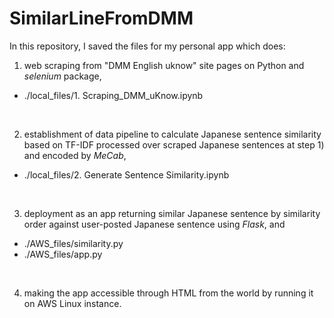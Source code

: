 # SimilarLineFromDMM

>
In this repository, I saved the files for my personal app which does: 
  1) web scraping from "DMM English uknow" site pages on Python and *selenium* package, 
   - ./local_files/1. Scraping_DMM_uKnow.ipynb 
</br>

  2) establishment of data pipeline to calculate Japanese sentence similarity based on TF-IDF processed over scraped Japanese sentences at step 1) and encoded by *MeCab*, 
   - ./local_files/2. Generate Sentence Similarity.ipynb
</br>

  3) deployment as an app returning similar Japanese sentence by similarity order against user-posted Japanese sentence using *Flask*, and 
   - ./AWS_files/similarity.py
   - ./AWS_files/app.py
</br>

  4) making the app accessible through HTML from the world by running it on AWS Linux instance.
</br>

